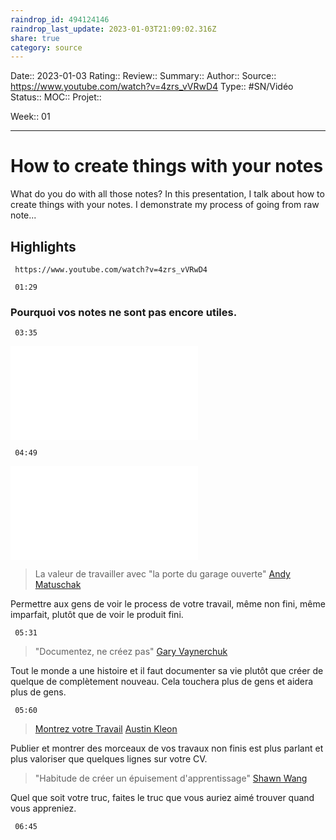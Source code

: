 ```yaml
---
raindrop_id: 494124146
raindrop_last_update: 2023-01-03T21:09:02.316Z
share: true
category: source
---
```


Date:: 2023-01-03
Rating::
Review:: 
Summary:: 
Author::
Source:: https://www.youtube.com/watch?v=4zrs_vVRwD4
Type:: #SN/Vidéo 
Status:: 
MOC::
Projet:: 

Week:: 01

***
# How to create things with your notes

What do you do with all those notes? In this presentation, I talk about how to create things with your notes. I demonstrate my process of going from raw note...

## Highlights

```timestamp-url 
 https://www.youtube.com/watch?v=4zrs_vVRwD4
 ```

```timestamp 
 01:29
 ```
### Pourquoi vos notes ne sont pas encore utiles.

```timestamp 
 03:35
 ```
![Les raisons pour lesquelles on ne crée pas de contenu](../seeds/Les%20raisons%20pour%20lesquelles%20on%20ne%20cr%C3%A9e%20pas%20de%20contenu.md)

```timestamp 
 04:49
 ```
![Apprendre en public](../seeds/Apprendre%20en%20public.md)

> La valeur de travailler avec "la porte du garage ouverte"
> [Andy Matuschak](Andy%20Matuschak.md)

Permettre aux gens de voir le process de votre travail, même non fini, même imparfait, plutôt que de voir le produit fini.

```timestamp 
 05:31
 ```

> "Documentez, ne créez pas"
> [ Gary Vaynerchuk](Gary%20Vaynerchuk.md)

Tout le monde a une histoire et il faut documenter sa vie plutôt que créer de quelque de complètement nouveau. Cela touchera plus de gens et aidera plus de gens.

```timestamp 
 05:60
 ```
 
> [Montrez votre Travail](Montrez%20votre%20Travail.md)
> [Austin Kleon](Austin%20Kleon)

Publier et montrer des morceaux de vos travaux non finis est plus parlant et plus valoriser que quelques lignes sur votre CV.

> "Habitude de créer un épuisement d'apprentissage"
>[Shawn Wang](Shawn%20Wang.md)

Quel que soit votre truc, faites le truc que vous auriez aimé trouver quand vous appreniez.


```timestamp 
 06:45
 ```
